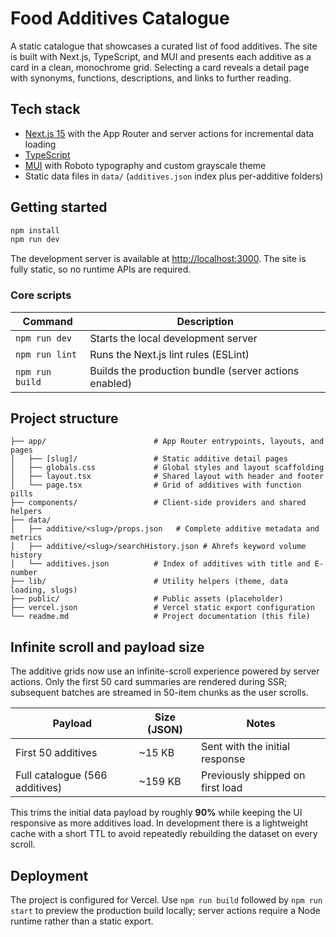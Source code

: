 # Food Additives Catalogue

A static catalogue that showcases a curated list of food additives. The site is built with Next.js, TypeScript, and MUI and presents each additive as a card in a clean, monochrome grid. Selecting a card reveals a detail page with synonyms, functions, descriptions, and links to further reading.

## Tech stack

- [Next.js 15](https://nextjs.org/) with the App Router and server actions for incremental data loading
- [TypeScript](https://www.typescriptlang.org/)
- [MUI](https://mui.com/material-ui/) with Roboto typography and custom grayscale theme
- Static data files in `data/` (`additives.json` index plus per-additive folders)

## Getting started

```bash
npm install
npm run dev
```

The development server is available at [http://localhost:3000](http://localhost:3000). The site is fully static, so no runtime APIs are required.

### Core scripts

| Command        | Description                                      |
| -------------- | ------------------------------------------------ |
| `npm run dev`  | Starts the local development server              |
| `npm run lint` | Runs the Next.js lint rules (ESLint)             |
| `npm run build`| Builds the production bundle (server actions enabled) |

## Project structure

```text
├── app/                        # App Router entrypoints, layouts, and pages
│   ├── [slug]/                 # Static additive detail pages
│   ├── globals.css             # Global styles and layout scaffolding
│   ├── layout.tsx              # Shared layout with header and footer
│   └── page.tsx                # Grid of additives with function pills
├── components/                 # Client-side providers and shared helpers
├── data/
│   ├── additive/<slug>/props.json   # Complete additive metadata and metrics
│   ├── additive/<slug>/searchHistory.json # Ahrefs keyword volume history
│   └── additives.json          # Index of additives with title and E-number
├── lib/                        # Utility helpers (theme, data loading, slugs)
├── public/                     # Public assets (placeholder)
├── vercel.json                 # Vercel static export configuration
└── readme.md                   # Project documentation (this file)
```

## Infinite scroll and payload size

The additive grids now use an infinite-scroll experience powered by server actions. Only the first 50 card summaries are rendered during SSR; subsequent batches are streamed in 50-item chunks as the user scrolls.

| Payload | Size (JSON) | Notes |
| ------- | ----------- | ----- |
| First 50 additives | ~15 KB | Sent with the initial response |
| Full catalogue (566 additives) | ~159 KB | Previously shipped on first load |

This trims the initial data payload by roughly **90%** while keeping the UI responsive as more additives load. In development there is a lightweight cache with a short TTL to avoid repeatedly rebuilding the dataset on every scroll.

## Deployment

The project is configured for Vercel. Use `npm run build` followed by `npm run start` to preview the production build locally; server actions require a Node runtime rather than a static export.
